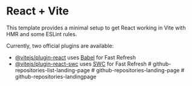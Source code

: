 # React + Vite

This template provides a minimal setup to get React working in Vite with HMR and some ESLint rules.

Currently, two official plugins are available:

- [@vitejs/plugin-react](https://github.com/vitejs/vite-plugin-react/blob/main/packages/plugin-react/README.md) uses [Babel](https://babeljs.io/) for Fast Refresh
- [@vitejs/plugin-react-swc](https://github.com/vitejs/vite-plugin-react-swc) uses [SWC](https://swc.rs/) for Fast Refresh
#   g i t h u b - r e p o s i t o r i e s - l i s t - l a n d i n g - p a g e  
 #   g i t h u b - r e p o s i t o r i e s - l a n d i n g - p a g e  
 #   g i t h u b - r e p o s i t o r i e s - l a n d i n g p a g e  
 